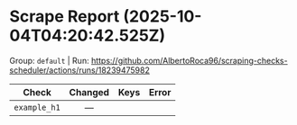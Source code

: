 # Scrape Report (2025-10-04T04:20:42.525Z)

Group: `default`  |  Run: https://github.com/AlbertoRoca96/scraping-checks-scheduler/actions/runs/18239475982

| Check | Changed | Keys | Error |
|---|:---:|:--|:--|
| `example_h1` | — |  |  |
